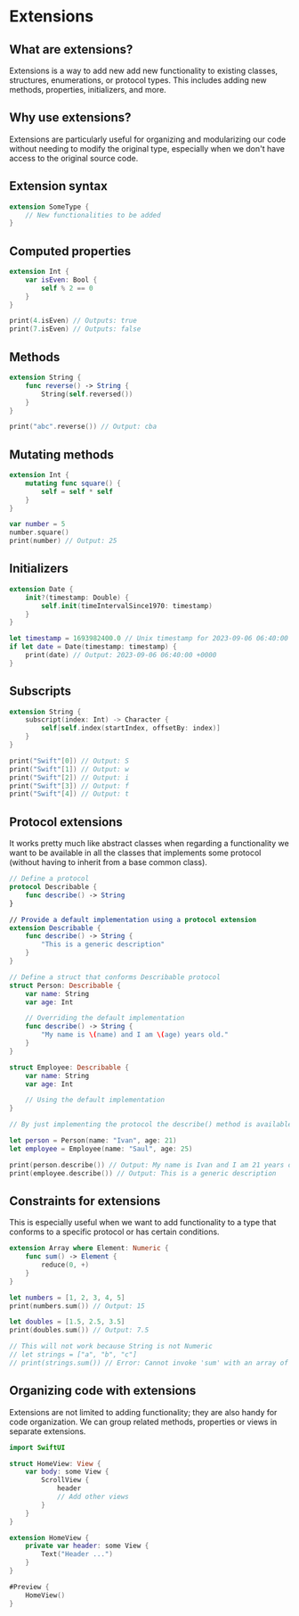 # Extensions

## What are extensions?

Extensions is a way to add new add new functionality to existing classes, structures, enumerations, or protocol types. This includes adding new methods, properties, initializers, and more.

## Why use extensions?

Extensions are particularly useful for organizing and modularizing our code without needing to modify the original type, especially when we don't have access to the original source code.

## Extension syntax

```swift
extension SomeType {
    // New functionalities to be added
}
```

## Computed properties

```swift
extension Int {
    var isEven: Bool {
        self % 2 == 0
    }
}

print(4.isEven) // Outputs: true
print(7.isEven) // Outputs: false
```

## Methods

```swift
extension String {
    func reverse() -> String {
        String(self.reversed())
    }
}

print("abc".reverse()) // Output: cba
```

## Mutating methods

```swift
extension Int {
    mutating func square() {
        self = self * self
    }
}

var number = 5
number.square()
print(number) // Output: 25
```

## Initializers

```swift
extension Date {
    init?(timestamp: Double) {
        self.init(timeIntervalSince1970: timestamp)
    }
}

let timestamp = 1693982400.0 // Unix timestamp for 2023-09-06 06:40:00
if let date = Date(timestamp: timestamp) {
    print(date) // Output: 2023-09-06 06:40:00 +0000
}
```

## Subscripts

```swift
extension String {
    subscript(index: Int) -> Character {
        self[self.index(startIndex, offsetBy: index)]
    }
}

print("Swift"[0]) // Output: S
print("Swift"[1]) // Output: w
print("Swift"[2]) // Output: i
print("Swift"[3]) // Output: f
print("Swift"[4]) // Output: t
```

## Protocol extensions

It works pretty much like abstract classes when regarding a functionality we want to be available in all the classes that implements some protocol (without having to inherit from a base common class).

```swift
// Define a protocol
protocol Describable {
    func describe() -> String
}

// Provide a default implementation using a protocol extension
extension Describable {
    func describe() -> String {
        "This is a generic description"
    }
}

// Define a struct that conforms Describable protocol
struct Person: Describable {
    var name: String
    var age: Int

    // Overriding the default implementation
    func describe() -> String {
        "My name is \(name) and I am \(age) years old."
    }
}

struct Employee: Describable {
    var name: String
    var age: Int

    // Using the default implementation
}

// By just implementing the protocol the describe() method is available

let person = Person(name: "Ivan", age: 21)
let employee = Employee(name: "Saul", age: 25)

print(person.describe()) // Output: My name is Ivan and I am 21 years old.
print(employee.describe()) // Output: This is a generic description
```

## Constraints for extensions

This is especially useful when we want to add functionality to a type that conforms to a specific protocol or has certain conditions.

```swift
extension Array where Element: Numeric {
    func sum() -> Element {
        reduce(0, +)
    }
}

let numbers = [1, 2, 3, 4, 5]
print(numbers.sum()) // Output: 15

let doubles = [1.5, 2.5, 3.5]
print(doubles.sum()) // Output: 7.5

// This will not work because String is not Numeric
// let strings = ["a", "b", "c"]
// print(strings.sum()) // Error: Cannot invoke 'sum' with an array of strings
```

## Organizing code with extensions

Extensions are not limited to adding functionality; they are also handy for code organization. We can group related methods, properties or views in separate extensions.

```swift
import SwiftUI

struct HomeView: View {
    var body: some View {
        ScrollView {
            header
            // Add other views
        }
    }
}

extension HomeView {
    private var header: some View {
        Text("Header ...")
    }
}

#Preview {
    HomeView()
}
```
